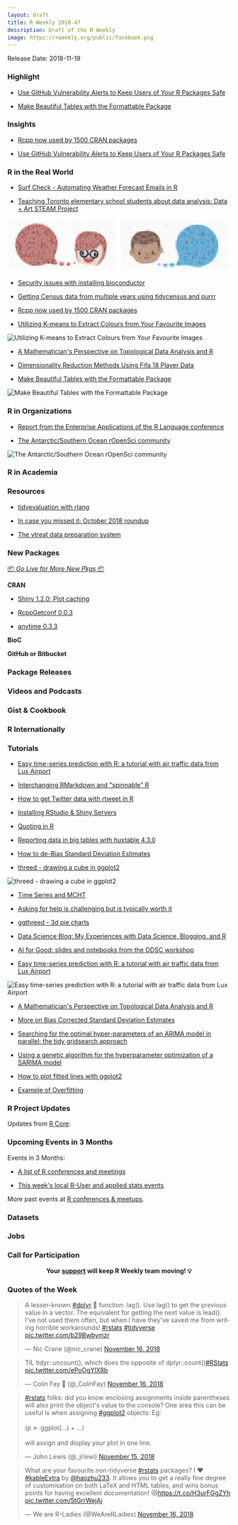 ```yaml
---
layout: draft
title: R Weekly 2018-47
description: Draft of the R Weekly
image: https://rweekly.org/public/facebook.png
---
```


Release Date: 2018-11-19

###  Highlight


+ [Use GitHub Vulnerability Alerts to Keep Users of Your R Packages Safe](https://rud.is/b/2018/11/14/use-github-vulnerability-alerts-to-keep-users-of-your-r-packages-safe/)

+ [Make Beautiful Tables with the Formattable Package](https://www.displayr.com/formattable/?utm_medium=Feed&utm_source=Syndication)



### Insights

+ [Rcpp now used by 1500 CRAN packages](http://dirk.eddelbuettel.com/blog/2018/11/15/#rcpp_1500_packages)


+ [Use GitHub Vulnerability Alerts to Keep Users of Your R Packages Safe](https://rud.is/b/2018/11/14/use-github-vulnerability-alerts-to-keep-users-of-your-r-packages-safe/)


### R in the Real World

+ [Surf Check - Automating Weather Forecast Emails in R](https://deanmarchiori.github.io/posts/2018/11/automated-surf-forecasts/)

+ [Teaching Toronto elementary school students about data analysis: Data + Art STEAM Project](https://www.littlemissdata.com/blog/steam-data-art2)

![Data + Art STEAM Project](https://raw.githubusercontent.com/lgellis/STEM/master/DATA-ART-1/Symbols/Data%2BArt.png)

+ [Security issues with installing bioconductor](https://www.jumpingrivers.com/blog/security-r-hacking-bioconductor/)

+ [Getting Census data from multiple years using tidycensus and purrr](https://mattherman.info/blog/tidycensus-mult-year/)

+ [Rcpp now used by 1500 CRAN packages](http://dirk.eddelbuettel.com/blog/2018/11/15#rcpp_1500_packages)

+ [Utilizing K-means to Extract Colours from Your Favourite Images](https://chichacha.netlify.com/2018/11/12/utilizing-k-means-to-extract-colours-from-your-favourite-images/)

![Utilizing K-means to Extract Colours from Your Favourite Images](https://chichacha.netlify.com/post/2018-11-12-utilizing-k-means-to-extract-colours-from-your-favourite-images_files/figure-html/treemap_clustered_colour-1.png)

+ [A Mathematician's Perspective on Topological Data Analysis and R](https://rviews.rstudio.com/2018/11/14/a-mathematician-s-perspective-on-topological-data-analysis-and-r/)

+ [Dimensionality Reduction Methods Using Fifa 18 Player Data ](http://blog.schochastics.net/post/dimensionality-reduction-methods/)

+ [Make Beautiful Tables with the Formattable Package](https://www.displayr.com/formattable/?utm_medium=Feed&utm_source=Syndication)

![Make Beautiful Tables with the Formattable Package](https://www.displayr.com/wp-content/uploads/2018/11/finalhtmlwidgettable.png)

###  R in Organizations

+ [Report from the Enterprise Applications of the R Language conference   ](https://blog.revolutionanalytics.com/2018/11/report-from-earl-seattle.html)

+ [The Antarctic/Southern Ocean rOpenSci community](https://ropensci.org/blog/2018/11/13/antarctic/)

![The Antarctic/Southern Ocean rOpenSci community](https://d33wubrfki0l68.cloudfront.net/c645c67223fd244aa3f8e0942ff9179a13583134/606d1/img/blog-images/2018-11-13-antarctic/antanym2-1.png)

###  R in Academia



###  Resources

+ [tidyevaluation with rlang](https://github.com/rstudio/cheatsheets/blob/master/tidyeval.pdf)


+ [In case you missed it: October 2018 roundup](https://blog.revolutionanalytics.com/2018/11/in-case-you-missed-it-october-2018-roundup.html)

+ [The vtreat data preparation system](https://cran.r-project.org/web/packages/vtreat/vignettes/vtreat_article.pdf)

###  New Packages

<p class="added-hostname"><a href="https://rweekly.org/live" target="_blank" class="externalLink">📦 <i>Go Live for More New Pkgs</i> 📦</a></p>

**CRAN**


+ [Shiny 1.2.0: Plot caching](https://blog.rstudio.com/2018/11/13/shiny-1-2-0/)


+ [RcppGetconf 0.0.3](http://dirk.eddelbuettel.com/blog/2018/11/16#rcppgetconf_0.0.3)

+ [anytime 0.3.3](http://dirk.eddelbuettel.com/blog/2018/11/14#anytime_0.3.3)

**BioC**


**GitHub or Bitbucket**


### Package Releases



###  Videos and Podcasts



### Gist & Cookbook




### R Internationally



###  Tutorials

+ [Easy time-series prediction with R: a tutorial with air traffic data from Lux Airport](https://www.brodrigues.co/blog/2018-11-14-luxairport/)

+ [Interchanging RMarkdown and "spinnable" R](https://webbedfeet.netlify.com/post/interchanging-rmarkdown-and-spinnable-r/)

+ [How to get Twitter data with rtweet in R](http://www.storybench.org/get-twitter-data-rtweet-r/)

+ [Installing RStudio & Shiny Servers](https://datawookie.netlify.com/blog/2018/11/installing-rstudio--shiny-servers/)

+ [Quoting in R](http://www.win-vector.com/blog/2018/11/quoting-in-r/)

+ [Reporting data in big tables with huxtable 4.3.0](https://hughjonesd.github.io/reporting-data-with-huxtable-4.3.0.html)

+ [How to de-Bias Standard Deviation Estimates](http://www.win-vector.com/blog/2018/11/how-to-de-bias-standard-deviation-estimates/)


+ [threed - drawing a cube in ggplot2](https://coolbutuseless.github.io/2018/11/12/threed-drawing-a-cube-in-ggplot2/)

![threed - drawing a cube in ggplot2](https://coolbutuseless.github.io/post/2018-11-12-drawing-a-cube-with-ggplot2-threed_files/figure-html/unnamed-chunk-11-1.png)

+ [Time Series and MCHT](https://ntguardian.wordpress.com/2018/11/12/time-series-and-mcht/)


+ [Asking for help is challenging but is typically worth it](http://feedproxy.google.com/~r/FellgernonBit-rstats/~3/rstVxZu9uIo/)


+ [ggthreed - 3d pie charts](https://coolbutuseless.github.io/2018/11/13/ggthreed-3d-pie-charts/)

+ [Data Science Blog: My Experiences with Data Science, Blogging, and R](https://support.rbind.io/2018/11/12/data-science-blog/)

+ [AI for Good: slides and notebooks from the ODSC workshop](https://blog.revolutionanalytics.com/2018/11/workshop-ai-for-good.html)

+ [Easy time-series prediction with R: a tutorial with air traffic data from Lux Airport](http://www.brodrigues.co/blog/2018-11-14-luxairport/)

![Easy time-series prediction with R: a tutorial with air traffic data from Lux Airport](https://d33wubrfki0l68.cloudfront.net/15299edc1d4e154b17b2504667cea8a7d18b414c/5dff2/blog/2018-11-14-luxairport_files/figure-html/unnamed-chunk-24-1.png)

+ [A Mathematician's Perspective on Topological Data Analysis and R](https://rviews.rstudio.com/2018/11/14/a-mathematician-s-perspective-on-topological-data-analysis-and-r/)

+ [More on Bias Corrected Standard Deviation Estimates](http://www.win-vector.com/blog/2018/11/more-on-bias-corrected-standard-deviation-estimates/)

+ [Searching for the optimal hyper-parameters of an ARIMA model in parallel: the tidy gridsearch approach](http://www.brodrigues.co/blog/2018-11-15-tidy_gridsearch/)

+ [Using a genetic algorithm for the hyperparameter optimization of a SARIMA model](http://www.brodrigues.co/blog/2018-11-16-rgenoud_arima/)

+ [How to plot fitted lines with ggplot2](https://aosmith.rbind.io/2018/11/16/plot-fitted-lines/)



+ [Example of Overfitting](https://matloff.wordpress.com/2018/11/16/example-of-overfitting/)


<!--<div class="post-more-begi
n"></div><div class="post-more-end"></div>-->

###  R Project Updates

Updates from [R Core](http://developer.r-project.org/blosxom.cgi/R-devel/NEWS):


###  Upcoming Events in 3 Months

Events in 3 Months:

+ [A list of R conferences and meetings](https://jumpingrivers.github.io/meetingsR/events.html)


+ [This week's local R-User and applied stats events](https://community.rstudio.com/c/irl)

More past events at [R conferences & meetups](https://conf.rweekly.org).

### Datasets




### Jobs




###  Call for Participation



<p class="hide-support added-hostname support-rweekly" style="text-align: center;font-weight: bold;">Your <a class="non-visited externalLink" href="https://www.patreon.com/rweekly" onclick="pas(this)">support</a> will keep R Weekly team moving! 💡</p>

###  Quotes of the Week

<blockquote class="twitter-tweet" data-lang="en"><p lang="en" dir="ltr">A lesser-known <a href="https://twitter.com/hashtag/dplyr?src=hash&amp;ref_src=twsrc%5Etfw">#dplyr</a> 🔧 function: lag().  Use lag() to get the previous value in a vector. The equivalent for getting the next value is lead(). I&#39;ve not used them often, but when I have they&#39;ve saved me from writing horrible workarounds! <a href="https://twitter.com/hashtag/rstats?src=hash&amp;ref_src=twsrc%5Etfw">#rstats</a> <a href="https://twitter.com/hashtag/tidyverse?src=hash&amp;ref_src=twsrc%5Etfw">#tidyverse</a> <a href="https://t.co/b29Bwbymzr">pic.twitter.com/b29Bwbymzr</a></p>&mdash; Nic Crane (@nic_crane) <a href="https://twitter.com/nic_crane/status/1063325797031862272?ref_src=twsrc%5Etfw">November 16, 2018</a></blockquote>

<blockquote class="twitter-tweet" data-lang="en"><p lang="en" dir="ltr">TIL tidyr::uncount(), which does the opposite of dplyr::count()<a href="https://twitter.com/hashtag/RStats?src=hash&amp;ref_src=twsrc%5Etfw">#RStats</a> <a href="https://t.co/ePoOgYlX8b">pic.twitter.com/ePoOgYlX8b</a></p>&mdash; Colin Fay 🤘 (@_ColinFay) <a href="https://twitter.com/_ColinFay/status/1063359236149784576?ref_src=twsrc%5Etfw">November 16, 2018</a></blockquote>

<blockquote class="twitter-tweet" data-lang="en"><p lang="en" dir="ltr"><a href="https://twitter.com/hashtag/rstats?src=hash&amp;ref_src=twsrc%5Etfw">#rstats</a> folks: did you know enclosing assignments inside parentheses will also print the object&#39;s value to the console? One area this can be useful is when assigning <a href="https://twitter.com/hashtag/ggplot2?src=hash&amp;ref_src=twsrc%5Etfw">#ggplot2</a> objects: Eg:<br><br>(p &lt;- ggplot(...) + ...) <br><br>will assign and display your plot in one line.</p>&mdash; John Lewis (@_jrlewi) <a href="https://twitter.com/_jrlewi/status/1063071235758682112?ref_src=twsrc%5Etfw">November 15, 2018</a></blockquote>

<blockquote class="twitter-tweet" data-lang="en"><p lang="en" dir="ltr">What are your favourite non-tidyverse <a href="https://twitter.com/hashtag/rstats?src=hash&amp;ref_src=twsrc%5Etfw">#rstats</a> packages? I ❤️ <a href="https://twitter.com/hashtag/kableExtra?src=hash&amp;ref_src=twsrc%5Etfw">#kableExtra</a> by <a href="https://twitter.com/haozhu233?ref_src=twsrc%5Etfw">@haozhu233</a>. It allows you to get a really fine degree of customisation on both LaTeX and HTML tables, and wins bonus points for having excellent documentation! 😻<a href="https://t.co/H3urFGgZYh">https://t.co/H3urFGgZYh</a> <a href="https://t.co/5tGrrWejAj">pic.twitter.com/5tGrrWejAj</a></p>&mdash; We are R-Ladies (@WeAreRLadies) <a href="https://twitter.com/WeAreRLadies/status/1063458924395786240?ref_src=twsrc%5Etfw">November 16, 2018</a></blockquote>

